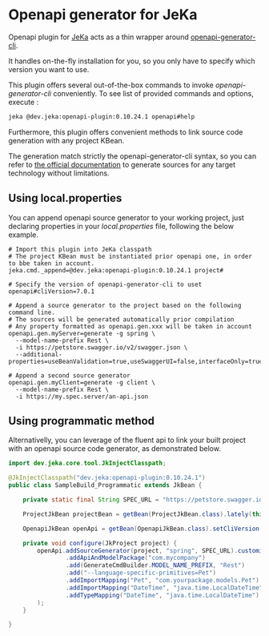 # Openapi generator for JeKa

Openapi plugin for [JeKa](https://jeka.dev) acts as a thin wrapper around [openapi-generator-cli](https://openapi-generator.tech/docs/usage).

It handles on-the-fly installation for you, so you only have to specify which version you want to use.

This plugin offers several out-of-the-box commands to invoke *openapi-generator-cli* conveniently. 
To see list of provided commands and options, execute :

```bash
jeka @dev.jeka:openapi-plugin:0.10.24.1 openapi#help
````
Furthermore, this plugin offers convenient methods to link source code generation with any project KBean.

The generation match strictly the openapi-generator-cli syntax, so you can refer to [the official documentation](https://openapi-generator.tech/docs/usage/#generate) 
to generate sources for any target technology without limitations.

## Using local.properties

You can append openapi source generator to your working project, just declaring properties in your *local.properties* file, following the below example.


```properties
# Import this plugin into JeKa classpath
# The project KBean must be instantiated prior openapi one, in order to bbe taken in account.
jeka.cmd._append=@dev.jeka:openapi-plugin:0.10.24.1 project#

# Specify the version of openapi-generator-cli to uset
openapi#cliVersion=7.0.1

# Append a source generator to the project based on the following command line.
# The sources will be generated automatically prior compilation
# Any property formatted as openapi.gen.xxx will be taken in account
openapi.gen.myServer=generate -g spring \
  --model-name-prefix Rest \
  -i https://petstore.swagger.io/v2/swagger.json \
  --additional-properties=useBeanValidation=true,useSwaggerUI=false,interfaceOnly=true

# Append a second source generator
openapi.gen.myClient=generate -g client \
  --model-name-prefix Rest \
  -i https://my.spec.server/an-api.json
```

## Using programmatic method

Alternativelly, you can leverage of the fluent api to link your built project with an openapi 
source code generator, as demonstrated below.

```java
import dev.jeka.core.tool.JkInjectClasspath;

@JkInjectClasspath("dev.jeka:openapi-plugin:0.10.24.1")
public class SampleBuild_Programmatic extends JkBean {

    private static final String SPEC_URL = "https://petstore.swagger.io/v2/swagger.json";

    ProjectJkBean projectBean = getBean(ProjectJkBean.class).lately(this::configure);

    OpenapiJkBean openApi = getBean(OpenapiJkBean.class).setCliVersion("7.0.1");

    private void configure(JkProject project) {
        openApi.addSourceGenerator(project, "spring", SPEC_URL).customize(cmdBuilder -> cmdBuilder
                .addApiAndModelPackage("com.mycompany")
                .add(GenerateCmdBuilder.MODEL_NAME_PREFIX, "Rest")
                .add("--language-specific-primitives=Pet")
                .addImportMapping("Pet", "com.yourpackage.models.Pet")
                .addImportMapping("DateTime", "java.time.LocalDateTime")
                .addTypeMapping("DateTime", "java.time.LocalDateTime")
        );
    }

}
```



